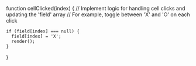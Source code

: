   function cellClicked(index) {
    // Implement logic for handling cell clicks and updating the 'field' array
    // For example, toggle between 'X' and 'O' on each click
  
    if (field[index] === null) {
      field[index] = 'X'; 
      render();
    }
  }
  
